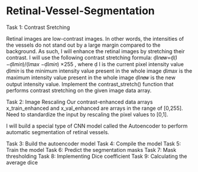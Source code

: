 # Retinal-Vessel-Segmentation

Task 1: Contrast Sretching

Retinal images are low-contrast images. In other words, the intensities of the vessels do not stand out by a large margin compared to the background. As such, I will enhance the retinal images by stretching their contrast.
I will use the following contrast stretching formula:
I𝑛𝑒𝑤=(I −I𝑚𝑖𝑛)/(I𝑚𝑎𝑥 −I𝑚𝑖𝑛) ×255 , where
 I is the current pixel intensity value
I𝑚𝑖𝑛  is the minimum intensity value present in the whole image
I𝑚𝑎𝑥  is the maximum intensity value present in the whole image
I𝑛𝑒𝑤  is the new output intensity value.
Implement the contrast_stretch() function that performs contrast stretching on the given image data array. 

Task 2: Image Rescaling
Our contrast-enhanced data arrays x_train_enhanced and x_val_enhanced are arrays in the range of  [0,255]. 
Need to standardize the input by rescaling the pixel values to  [0,1].

I will build a special type of CNN model called the Autoencoder to perform automatic segmentation of retinal vessels.

Task 3: Build the autoencoder model
Task 4: Compile the model
Task 5: Train the model
Task 6: Predict the segmentation masks
Task 7: Mask thresholding
Task 8: Implementing Dice coefficient
Task 9: Calculating the average dice
